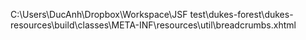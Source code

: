C:\Users\DucAnh\Dropbox\Workspace\JSF test\dukes-forest\dukes-resources\build\classes\META-INF\resources\util\breadcrumbs.xhtml
